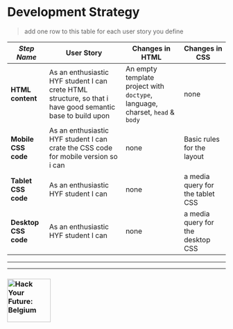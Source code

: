 # Development Strategy

> add one row to this table for each user story you define

| _Step Name_ | User Story | Changes in HTML | Changes in CSS |
| --- | --- | --- | --- |
| __HTML content__ | As an enthusiastic HYF student I can crete HTML structure, so that i have good semantic base to build upon | An empty template project with `doctype`, language, charset, `head` & `body` | none|
| __Mobile CSS code__ | As an enthusiastic HYF student I can  crate the CSS code for mobile version so i can | none | Basic rules for the layout |
| __Tablet CSS code__| As an enthusiastic HYF student I can | none | a media query for the tablet CSS |
| __Desktop CSS code__| As an enthusiastic HYF student I can | none | a media query for the desktop CSS |



---
---

### <a href="https://hackyourfuture.be" target="_blank"><img src="https://user-images.githubusercontent.com/18554853/63941625-4c7c3d00-ca6c-11e9-9a76-8d5e3632fe70.jpg" width="100" height="100" alt="Hack Your Future: Belgium"></a>
